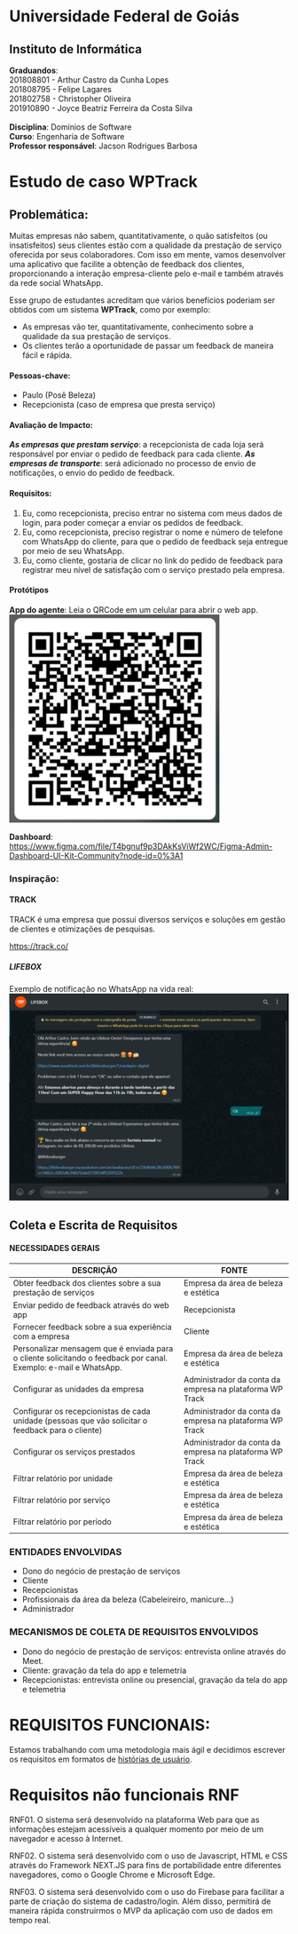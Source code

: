 # Universidade Federal de Goiás

## Instituto de Informática

**Graduandos**:
<br/>
201808801 - Arthur Castro da Cunha Lopes<br/>
201808795 - Felipe Lagares<br/>
201802758 - Christopher Oliveira<br/>
201910890 - Joyce Beatriz Ferreira da Costa Silva<br/>
<br/>
**Disciplina**: Domínios de Software<br/>
**Curso**: Engenharia de Software<br/>
**Professor responsável**: Jacson Rodrigues Barbosa

# Estudo de caso WPTrack

## Problemática:

Muitas empresas não sabem, quantitativamente, o quão satisfeitos (ou insatisfeitos) seus clientes estão com a qualidade da prestação de serviço oferecida por seus colaboradores. Com isso em mente, vamos desenvolver uma aplicativo que facilite a obtenção de feedback dos clientes, proporcionando a interação empresa-cliente pelo e-mail e também através da rede social WhatsApp.

Esse grupo de estudantes acreditam que vários benefícios poderiam ser obtidos com um sistema **WPTrack**, como por exemplo:

- As empresas vão ter, quantitativamente, conhecimento sobre a qualidade da sua prestação de serviços.
- Os clientes terão a oportunidade de passar um feedback de maneira fácil e rápida.

#### Pessoas-chave:

- Paulo (Posê Beleza)
- Recepcionista (caso de empresa que presta serviço)

#### Avaliação de Impacto:

**_As empresas que prestam serviço_**: a recepcionista de cada loja será responsável por enviar o pedido de feedback para cada cliente.
**_As empresas de transporte_**: será adicionado no processo de envio de notificações, o envio do pedido de feedback.

#### Requisitos:

1. Eu, como recepcionista, preciso entrar no sistema com meus dados de login, para poder começar a enviar os pedidos de feedback.
2. Eu, como recepcionista, preciso registrar o nome e número de telefone com WhatsApp do cliente, para que o pedido de feedback seja entregue por meio de seu WhatsApp.
3. Eu, como cliente, gostaria de clicar no link do pedido de feedback para registrar meu nível de satisfação com o serviço prestado pela empresa.

#### Protótipos

**App do agente**: Leia o QRCode em um celular para abrir o web app.
![Imagem do QRCode](./public/imagens/qrcode.png)

**Dashboard**:
https://www.figma.com/file/T4bgnuf9p3DAkKsViWf2WC/Figma-Admin-Dashboard-UI-Kit-Community?node-id=0%3A1

### Inspiração:

#### TRACK

TRACK é uma empresa que possui diversos serviços e soluções em gestão de clientes e otimizações de pesquisas.

https://track.co/

##### LIFEBOX

Exemplo de notificação no WhatsApp na vida real:
![Imagem do WhatsApp com um exemplo real](./public/imagens/lifebox.png)

## Coleta e Escrita de Requisitos

#### NECESSIDADES GERAIS

| DESCRIÇÃO                                                                                                        | FONTE                                                    |
| ---------------------------------------------------------------------------------------------------------------- | -------------------------------------------------------- |
| Obter feedback dos clientes sobre a sua prestação de serviços                                                    | Empresa da área de beleza e estética                     |
| Enviar pedido de feedback através do web app                                                                     | Recepcionista                                            |
| Fornecer feedback sobre a sua experiência com a empresa                                                          | Cliente                                                  |
| Personalizar mensagem que é enviada para o cliente solicitando o feedback por canal. Exemplo: e-mail e WhatsApp. | Empresa da área de beleza e estética                     |
| Configurar as unidades da empresa                                                                                | Administrador da conta da empresa na plataforma WP Track |
| Configurar os recepcionistas de cada unidade (pessoas que vão solicitar o feedback para o cliente)               | Administrador da conta da empresa na plataforma WP Track |
| Configurar os serviços prestados                                                                                 | Administrador da conta da empresa na plataforma WP Track |
| Filtrar relatório por unidade                                                                                    | Empresa da área de beleza e estética                     |
| Filtrar relatório por serviço                                                                                    | Empresa da área de beleza e estética                     |
| Filtrar relatório por período                                                                                    | Empresa da área de beleza e estética                     |

### ENTIDADES ENVOLVIDAS

- Dono do negócio de prestação de serviços
- Cliente
- Recepcionistas
- Profissionais da área da beleza (Cabeleireiro, manicure...)
- Administrador

### MECANISMOS DE COLETA DE REQUISITOS ENVOLVIDOS

- Dono do negócio de prestação de serviços: entrevista online através do Meet.
- Cliente: gravação da tela do app e telemetria
- Recepcionistas: entrevista online ou presencial, gravação da tela do app e telemetria

# REQUISITOS FUNCIONAIS:

Estamos trabalhando com uma metodologia mais ágil e decidimos escrever os requisitos em formatos de [histórias de usuário](./user-stories.md "Histórias de usuário").

# Requisitos não funcionais RNF

RNF01. O sistema será desenvolvido na plataforma Web para que as informações estejam acessíveis a qualquer momento por meio de um navegador e acesso à Internet.

RNF02. O sistema será desenvolvido com o uso de Javascript, HTML e CSS através do Framework NEXT.JS para fins de portabilidade entre diferentes navegadores, como o Google Chrome e Microsoft Edge.

RNF03. O sistema será desenvolvido com o uso do Firebase para facilitar a parte de criação do sistema de cadastro/login. Além disso, permitirá de maneira rápida construirmos o MVP da aplicação com uso de dados em tempo real.